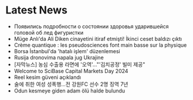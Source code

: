 # Latest News
-  Появились подробности о состоянии здоровья ударившейся головой об лед фигуристки
-  Müge Anlı'da Ali Diken cinayetini itiraf etmişti! İkinci ceset baldızı çıktı
-  Crème quantique : les pseudosciences font main basse sur la physique
-  Borsa İstanbul'da 'hatalı işlem' düzenlemesi
-  Rusija dronovima napala jug Ukrajine
-  [자막뉴스] 농심 수출용 라면에 '오역'…"'김치공정' 빌미 제공"
-  Welcome to SciBase Capital Markets Day 2024
-  Reel kesim güveni açıklandı
-  술에 취한 여성 성폭행…전 강원FC 선수 2명 징역 7년
-  Odun kesmeye giden adam ölü halde bulundu
